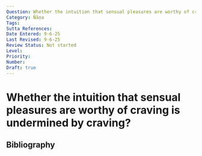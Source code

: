 ```yaml
---
Question: Whether the intuition that sensual pleasures are worthy of craving is undermined by craving?
Category: Ñāṇa
Tags: 
Sutta References: 
Date Entered: 9-6-25
Last Revised: 9-6-25
Review Status: Not started
Level: 
Priority: 
Number: 
Draft: true
---
```


# Whether the intuition that sensual pleasures are worthy of craving is undermined by craving?

## Bibliography

<!-- 

Notes:



-->
